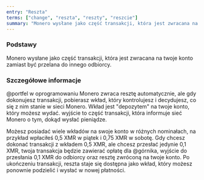 ```yaml
---
entry: "Reszta"
terms: ["change", "reszta", "reszty", "reszcie"]
summary: "Monero wysłane jako część transakcji, która jest zwracana na twoje konto zamiast być przelana do innego odbiorcy."
---
```


### Podstawy

Monero wysłane jako część transakcji, która jest zwracana na twoje konto zamiast być przelana do innego odbiorcy.

### Szczegółowe informacje

@portfel w oprogramowaniu Monero zwraca resztę automatycznie, ale gdy dokonujesz transakcji, pobierasz wkład, który kontrolujesz i decydujesz, co się z nim stanie w sieci Monero. Wkład jest "depozytem" na twoje konto, który możesz wydać. wyjście to część transakcji, która informuje sieć Monero o tym, dokąd wysłać pieniądze.

Możesz posiadać wiele wkładów na swoje konto w różnych nominałach, na przykład wpłaciłeś 0,5 XMR w piątek i 0,75 XMR w sobotę. Gdy chcesz dokonać transakcji z wkładem 0,5 XMR, ale chcesz przesłać jedynie 0,1 XMR, twoja transakcja będzie zawierać opłatę dla @górnika, wyjście do przesłania 0,1 XMR do odbiorcy oraz resztę zwróconą na twoje konto. Po ukończeniu transakcji, reszta staje się dostępna jako wkład, który możesz ponownie podzielić i wysłać w nowej płatności.
